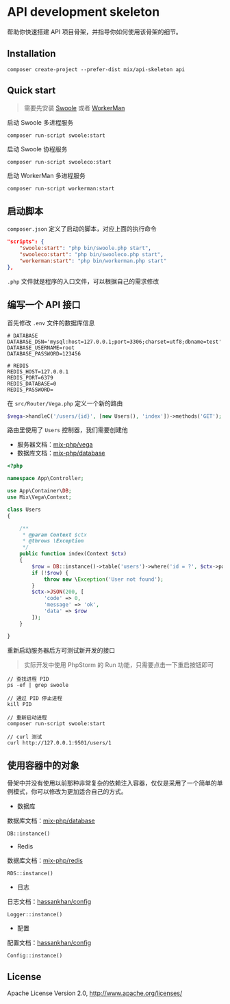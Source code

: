 # API development skeleton

帮助你快速搭建 API 项目骨架，并指导你如何使用该骨架的细节。

## Installation

```
composer create-project --prefer-dist mix/api-skeleton api
```

## Quick start

> 需要先安装 [Swoole](https://wiki.swoole.com/#/environment) 或者 [WorkerMan](http://doc.workerman.net/install/requirement.html)

启动 Swoole 多进程服务

```
composer run-script swoole:start
```

启动 Swoole 协程服务

```
composer run-script swooleco:start
```

启动 WorkerMan 多进程服务

```
composer run-script workerman:start
```

## 启动脚本

`composer.json` 定义了启动的脚本，对应上面的执行命令

```json
"scripts": {
    "swoole:start": "php bin/swoole.php start",
    "swooleco:start": "php bin/swooleco.php start",
    "workerman:start": "php bin/workerman.php start"
},
```

`.php` 文件就是程序的入口文件，可以根据自己的需求修改

## 编写一个 API 接口

首先修改 `.env` 文件的数据库信息

```
# DATABASE
DATABASE_DSN='mysql:host=127.0.0.1;port=3306;charset=utf8;dbname=test'
DATABASE_USERNAME=root
DATABASE_PASSWORD=123456

# REDIS
REDIS_HOST=127.0.0.1
REDIS_PORT=6379
REDIS_DATABASE=0
REDIS_PASSWORD=
```

在 `src/Router/Vega.php` 定义一个新的路由

```php
$vega->handleC('/users/{id}', [new Users(), 'index'])->methods('GET');
```

路由里使用了 `Users` 控制器，我们需要创建他

- 服务器文档：[mix-php/vega](https://github.com/mix-php/vega#readme)
- 数据库文档：[mix-php/database](https://github.com/mix-php/database#readme)

```php
<?php

namespace App\Controller;

use App\Container\DB;
use Mix\Vega\Context;

class Users
{

    /**
     * @param Context $ctx
     * @throws \Exception
     */
    public function index(Context $ctx)
    {
        $row = DB::instance()->table('users')->where('id = ?', $ctx->param('id'))->first();
        if (!$row) {
            throw new \Exception('User not found');
        }
        $ctx->JSON(200, [
            'code' => 0,
            'message' => 'ok',
            'data' => $row
        ]);
    }

}
```

重新启动服务器后方可测试新开发的接口

> 实际开发中使用 PhpStorm 的 Run 功能，只需要点击一下重启按钮即可

```
// 查找进程 PID
ps -ef | grep swoole

// 通过 PID 停止进程
kill PID

// 重新启动进程
composer run-script swoole:start

// curl 测试
curl http://127.0.0.1:9501/users/1
```

## 使用容器中的对象

骨架中并没有使用以前那种非常复杂的依赖注入容器，仅仅是采用了一个简单的单例模式，你可以修改为更加适合自己的方式。

- 数据库

数据库文档：[mix-php/database](https://github.com/mix-php/database#readme)

```
DB::instance()
```
- Redis

数据库文档：[mix-php/redis](https://github.com/mix-php/redis#readme)

```
RDS::instance()
```

- 日志

日志文档：[hassankhan/config](https://seldaek.github.io/monolog/doc/01-usage.html)

```
Logger::instance()
```

- 配置

配置文档：[hassankhan/config](https://github.com/hassankhan/config#getting-values)

```
Config::instance()
```

## License

Apache License Version 2.0, http://www.apache.org/licenses/
